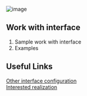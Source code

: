 ![image](https://user-images.githubusercontent.com/3950155/193854117-981843d2-b011-402c-bbc7-630c4407cd6f.png)


## Work with interface 

1. Sample work with interface 
2. Examples     

## Useful Links 
[Other interface configuration](https://go.dev/play/p/ChqlpvGEKi)    
[Interested realization](https://github.com/Gitart/GO-SIMPLE/blob/master/interface/interface-set-get.go#L72)  

